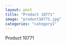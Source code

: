 ```yaml
---
layout: post
title: "Product 10771"
image: "product10771.jpg"
categories: "category1"
---
```

Product 10771
